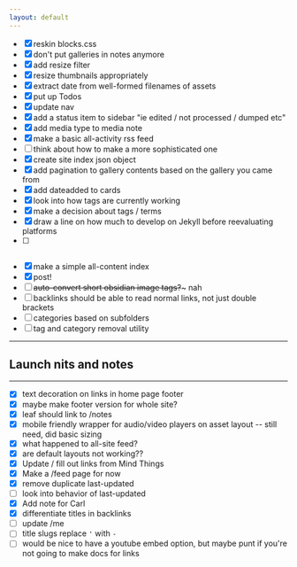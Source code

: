 ```yaml
---
layout: default
---
```

* [x] reskin blocks.css 
* [x] don't put galleries in notes anymore
* [x] add resize filter
* [x] resize thumbnails appropriately
* [x] extract date from well-formed filenames of assets
* [x] put up Todos
* [x] update nav
* [x] add a status item to sidebar "ie edited / not processed / dumped etc"
* [x] add media type to media note
* [x] make a basic all-activity rss feed
* [ ] think about how to make a more sophisticated one
* [x] create site index json object
* [x] add pagination to gallery contents based on the gallery you came from
* [x] add dateadded to cards
* [x] look into how tags are currently working
* [x] make a decision about tags / terms
* [x] draw a line on how much to develop on Jekyll before reevaluating platforms
* [ ] ~~~make a make-collection plugin for notes, etc~~~ took care of with templates
* [x] make a simple all-content index
* [x] post!
* [ ] ~~auto-convert short obsidian image tags?~~~ nah
* [ ] backlinks should be able to read normal links, not just double brackets
* [ ] categories based on subfolders
* [ ] tag and category removal utility

---
## Launch nits and notes

---

* [x] text decoration on links in home page footer
* [x] maybe make footer version for whole site?
* [x] leaf should link to /notes
* [x] mobile friendly wrapper for audio/video players on asset layout -- still need, did basic sizing
* [x] what happened to all-site feed?
* [x] are default layouts not working??
* [x] Update / fill out links from Mind Things
* [x] Make a /feed page for now
* [x] remove duplicate last-updated
* [ ] look into behavior of last-updated
* [x] Add note for Carl
* [x] differentiate titles in backlinks
* [ ] update /me
* [ ] title slugs replace `'` with `-`
* [ ] would be nice to have a youtube embed option, but maybe punt if you're not going to make docs for links
